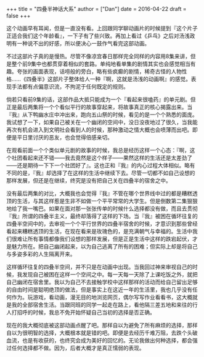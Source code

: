 +++
title = "四叠半神话大系"
author = ["Dan"]
date = 2016-04-22
draft = false
+++

这个动画早有耳闻，但是一直没有看。上回跟同学聊动画片的时候提到『这个片子正适合我们这个年龄看』，一下子有了些兴致。再加上看过《乒乓》之后对汤浅政明有一种说不出的好感，所以便决心一鼓作气看完这部动画。

<!--more-->

不过这部片子真的是慢热。尽管不像凉宫春日那样完全同样的内容用8集来讲，但是整个前9集中也都贯穿着相似的套路。单纯地看单集的剧情其实也会感觉相当有趣。夸张的画面表现，话唠般的旁白，略有些疯癫的剧情，稀奇古怪的人物性格……《四叠半》这部片子整体给人一种『啊，这就是汤浅的动画啊』的感觉。表现手法都有点偏意识流，不拘泥于任何既定的规则。

倘若只看前9集的话，这部作品大抵只能成为一个『看起来很嗑药』的单元剧。但正是最后两集将一个个看似平行的故事穿起来，将故事真正的核心揭露出来。当『我』从下鸭幽水庄中冲出来，跑向五山祭的时候，看见的是一个个熟悉的面庞。我试想了一下，如果自己被关在一个幽闭的空间中，没日没夜地过了很久，当我能再次有机会进入到文明社会看到人的时候，那种激动之情大概也会喷薄而出吧。即便是平日里讨厌的恶友，也会觉得倍感亲切。

在观看前面一个个类似单元剧的故事的时候，我总是经历这样一个心态：『啊，这个社团看起来还不错——我去竟然是这个样子——果然这样的生活还是太差劲了——还是期待一下下一个社团好了』。这也正和『我』的内心过程大体相似。略有不同的是，『我』却选择了在这样的生活中继续下去。尽管一切都不如自己设想的那样发展，但还是在继续，终究是没有把自己关在四叠半的宿舍之中。

没有最后两集的对比，大概我也会觉得『我』不管在哪个世界线中过的都是糟糕透顶的生活，与其这样惹是生非不如做一个平平常常的大学生。但是倒数第二集狠狠地给了我一嘴巴。如果在面对那一张张传单的时候什么选择都没有做，而且去贯彻『我』所谓的四叠半主义，最终却落得了这样的下场。当『我』被困在循环往复的四叠半空间中的，去审视一个个平行世界的四叠半宿舍的时候，才意识到那些曾经看起来糟糕透顶的生活，在现在看来是玫瑰色的，是充满朝气与幸福的。生活中我们很难让所有事情都像我们设想的那样发展，但是正是生活中这样的跌宕起伏，才是魅力所在。把自己幽闭起来，以为自己逃离了所有的困难；但实际上却是将自己与多姿多彩的人生隔离开来。

这样循环往复的四叠半空间，并不只是在动画中出现。当我回过神来审视自己的时候，我发现自己被困在这样一个空间之中。每一天每一天除了上课吃饭之外，就把自己幽闭在宿舍里。我以为自己不去接触学校中这样那样的活动而给自己留出足够的自由时间是聪明绝顶的做法，但是事实上在这近一年的生活里，我也几乎没有任何作为。玩游戏，看动画，漫无目的地浏览网页，偶尔写写作业看看书，这大概就是我的全部宿舍生活。当跟同班的同学一起走在路上，看他隔三差五地和来往的行人打招呼的时候，我总不免开始怀疑自己当初的选择是否正确。

现在的我大概彻底被这部动画点醒了吧。那样自以为避免了所有麻烦的选择，那样自以为很明智的选择，大概根本就是错的吧。即便是去经历千难万阻，去跌个头破血流，也是有收获的，也终究会成为美好的回忆的。无论我做出何种选择，都会强过任何选择都不做。因为，后者大概才是真正懦弱的表现。
